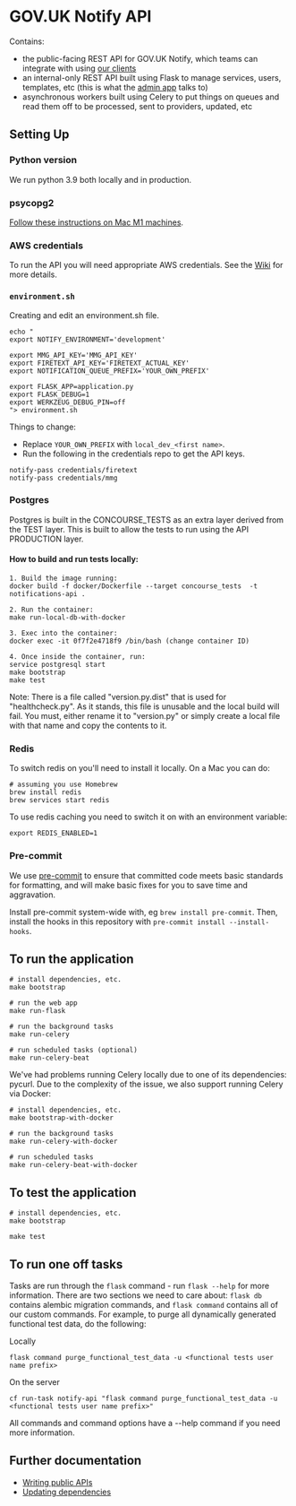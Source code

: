 # GOV.UK Notify API

Contains:
- the public-facing REST API for GOV.UK Notify, which teams can integrate with using [our clients](https://www.notifications.service.gov.uk/documentation)
- an internal-only REST API built using Flask to manage services, users, templates, etc (this is what the [admin app](http://github.com/alphagov/notifications-admin) talks to)
- asynchronous workers built using Celery to put things on queues and read them off to be processed, sent to providers, updated, etc

## Setting Up

### Python version

We run python 3.9 both locally and in production.

### psycopg2

[Follow these instructions on Mac M1 machines](https://github.com/psycopg/psycopg2/issues/1216#issuecomment-1068150544).

### AWS credentials

To run the API you will need appropriate AWS credentials. See the [Wiki](https://github.com/alphagov/notifications-manuals/wiki/aws-accounts#how-to-set-up-local-development) for more details.

### `environment.sh`

Creating and edit an environment.sh file.

```
echo "
export NOTIFY_ENVIRONMENT='development'

export MMG_API_KEY='MMG_API_KEY'
export FIRETEXT_API_KEY='FIRETEXT_ACTUAL_KEY'
export NOTIFICATION_QUEUE_PREFIX='YOUR_OWN_PREFIX'

export FLASK_APP=application.py
export FLASK_DEBUG=1
export WERKZEUG_DEBUG_PIN=off
"> environment.sh
```

Things to change:

* Replace `YOUR_OWN_PREFIX` with `local_dev_<first name>`.
* Run the following in the credentials repo to get the API keys.

```
notify-pass credentials/firetext
notify-pass credentials/mmg
```

### Postgres

Postgres is built in the CONCOURSE_TESTS as an extra layer derived from the TEST layer.
This is built to allow the tests to run using the API PRODUCTION layer.

#### How to build and run tests locally:

```
1. Build the image running:
docker build -f docker/Dockerfile --target concourse_tests  -t notifications-api .

2. Run the container:
make run-local-db-with-docker

3. Exec into the container:
docker exec -it 0f7f2e4718f9 /bin/bash (change container ID)

4. Once inside the container, run:
service postgresql start
make bootstrap
make test
```
Note: There is a file called "version.py.dist" that is used for "healthcheck.py". As it stands, this file is unusable and the local build will fail. You must, either rename it to "version.py" or simply create a local file with that name and copy the contents to it.


### Redis

To switch redis on you'll need to install it locally. On a Mac you can do:

```
# assuming you use Homebrew
brew install redis
brew services start redis
```

To use redis caching you need to switch it on with an environment variable:

```
export REDIS_ENABLED=1
```

### Pre-commit

We use [pre-commit](https://pre-commit.com/) to ensure that committed code meets basic standards for formatting, and will make basic fixes for you to save time and aggravation.

Install pre-commit system-wide with, eg `brew install pre-commit`. Then, install the hooks in this repository with `pre-commit install --install-hooks`.

##  To run the application

```
# install dependencies, etc.
make bootstrap

# run the web app
make run-flask

# run the background tasks
make run-celery

# run scheduled tasks (optional)
make run-celery-beat
```

We've had problems running Celery locally due to one of its dependencies: pycurl. Due to the complexity of the issue, we also support running Celery via Docker:

```
# install dependencies, etc.
make bootstrap-with-docker

# run the background tasks
make run-celery-with-docker

# run scheduled tasks
make run-celery-beat-with-docker
```

##  To test the application

```
# install dependencies, etc.
make bootstrap

make test
```

## To run one off tasks

Tasks are run through the `flask` command - run `flask --help` for more information. There are two sections we need to
care about: `flask db` contains alembic migration commands, and `flask command` contains all of our custom commands. For
example, to purge all dynamically generated functional test data, do the following:

Locally
```
flask command purge_functional_test_data -u <functional tests user name prefix>
```

On the server
```
cf run-task notify-api "flask command purge_functional_test_data -u <functional tests user name prefix>"
```

All commands and command options have a --help command if you need more information.

## Further documentation

- [Writing public APIs](docs/writing-public-apis.md)
- [Updating dependencies](https://github.com/alphagov/notifications-manuals/wiki/Dependencies)
